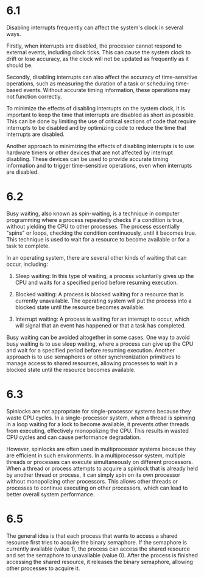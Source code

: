 # 6.1

Disabling interrupts frequently can affect the system's clock in several ways.

Firstly, when interrupts are disabled, the processor cannot respond to external events, including clock ticks. This can cause the system clock to drift or lose accuracy, as the clock will not be updated as frequently as it should be.

Secondly, disabling interrupts can also affect the accuracy of time-sensitive operations, such as measuring the duration of a task or scheduling time-based events. Without accurate timing information, these operations may not function correctly.

To minimize the effects of disabling interrupts on the system clock, it is important to keep the time that interrupts are disabled as short as possible. This can be done by limiting the use of critical sections of code that require interrupts to be disabled and by optimizing code to reduce the time that interrupts are disabled.

Another approach to minimizing the effects of disabling interrupts is to use hardware timers or other devices that are not affected by interrupt disabling. These devices can be used to provide accurate timing information and to trigger time-sensitive operations, even when interrupts are disabled.

# 6.2

Busy waiting, also known as spin-waiting, is a technique in computer programming where a process repeatedly checks if a condition is true, without yielding the CPU to other processes. The process essentially "spins" or loops, checking the condition continuously, until it becomes true. This technique is used to wait for a resource to become available or for a task to complete.

In an operating system, there are several other kinds of waiting that can occur, including:

1. Sleep waiting: In this type of waiting, a process voluntarily gives up the CPU and waits for a specified period before resuming execution.

2. Blocked waiting: A process is blocked waiting for a resource that is currently unavailable. The operating system will put the process into a blocked state until the resource becomes available.

3. Interrupt waiting: A process is waiting for an interrupt to occur, which will signal that an event has happened or that a task has completed.

Busy waiting can be avoided altogether in some cases. One way to avoid busy waiting is to use sleep waiting, where a process can give up the CPU and wait for a specified period before resuming execution. Another approach is to use semaphores or other synchronization primitives to manage access to shared resources, allowing processes to wait in a blocked state until the resource becomes available.

# 6.3

Spinlocks are not appropriate for single-processor systems because they waste CPU cycles. In a single-processor system, when a thread is spinning in a loop waiting for a lock to become available, it prevents other threads from executing, effectively monopolizing the CPU. This results in wasted CPU cycles and can cause performance degradation.

However, spinlocks are often used in multiprocessor systems because they are efficient in such environments. In a multiprocessor system, multiple threads or processes can execute simultaneously on different processors. When a thread or process attempts to acquire a spinlock that is already held by another thread or process, it can simply spin on its own processor without monopolizing other processors. This allows other threads or processes to continue executing on other processors, which can lead to better overall system performance.

# 6.5

The general idea is that each process that wants to access a shared resource first tries to acquire the binary semaphore. If the semaphore is currently available (value 1), the process can access the shared resource and set the semaphore to unavailable (value 0). After the process is finished accessing the shared resource, it releases the binary semaphore, allowing other processes to acquire it.
